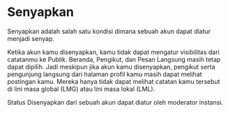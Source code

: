 # Senyapkan

Senyapkan adalah salah satu kondisi dimana sebuah akun dapat diatur menjadi senyap.

Ketika akun kamu disenyapkan, kamu tidak dapat mengatur visibilitas dari catatanmu ke Publik.
Beranda, Pengikut, dan Pesan Langsung masih tetap dapat dipilih. Jadi meskipun jika akun kamu disenyapkan, pengikut serta pengunjung langsung dari halaman profil kamu masih dapat melihat postingan kamu.
Mereka hanya tidak dapat melihat catatan kamu tersebut di lini masa global (LMG) atau lini masa lokal (LML).

Status Disenyapkan dari sebuah akun dapat diatur oleh moderator instansi.
